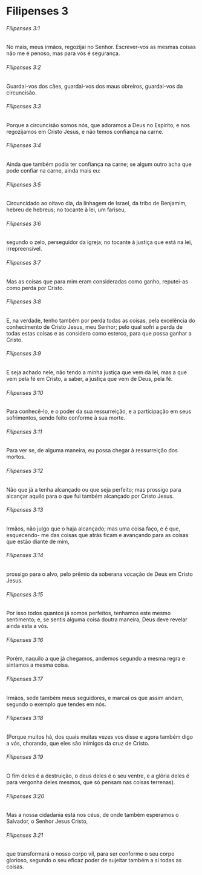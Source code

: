 # Filipenses 3

###### Filipenses 3:1

No mais, meus irmãos, regozijai no Senhor. Escrever-vos as mesmas coisas não me é penoso, mas para vós é segurança.

###### Filipenses 3:2

Guardai-vos dos cães, guardai-vos dos maus obreiros, guardai-vos da circuncisão.

###### Filipenses 3:3

Porque a circuncisão somos nós, que adoramos a Deus no Espírito, e nos regozijamos em Cristo Jesus, e não temos confiança na carne.

###### Filipenses 3:4

Ainda que também podia ter confiança na carne; se algum outro acha que pode confiar na carne, ainda mais eu:

###### Filipenses 3:5

Circuncidado ao oitavo dia, da linhagem de Israel, da tribo de Benjamim, hebreu de hebreus; no tocante à lei, um fariseu,

###### Filipenses 3:6

segundo o zelo, perseguidor da igreja; no tocante à justiça que está na lei, irrepreensível.

###### Filipenses 3:7

Mas as coisas que para mim eram consideradas como ganho, reputei-as como perda por Cristo.

###### Filipenses 3:8

E, na verdade, tenho também por perda todas as coisas, pela excelência do conhecimento de Cristo Jesus, meu Senhor; pelo qual sofri a perda de todas estas coisas e as considero como esterco, para que possa ganhar a Cristo.

###### Filipenses 3:9

E seja achado nele, não tendo a minha justiça que vem da lei, mas a que vem pela fé em Cristo, a saber, a justiça que vem de Deus, pela fé.

###### Filipenses 3:10

Para conhecê-lo, e o poder da sua ressurreição, e a participação em seus sofrimentos, sendo feito conforme à sua morte.

###### Filipenses 3:11

Para ver se, de alguma maneira, eu possa chegar à ressurreição dos mortos.

###### Filipenses 3:12

Não que já a tenha alcançado ou que seja perfeito; mas prossigo para alcançar aquilo para o que fui também alcançado por Cristo Jesus.

###### Filipenses 3:13

Irmãos, não julgo que o haja alcançado; mas uma coisa faço, e é que, esquecendo- me das coisas que atrás ficam e avançando para as coisas que estão diante de mim,

###### Filipenses 3:14

prossigo para o alvo, pelo prêmio da soberana vocação de Deus em Cristo Jesus.

###### Filipenses 3:15

Por isso todos quantos já somos perfeitos, tenhamos este mesmo sentimento; e, se sentis alguma coisa doutra maneira, Deus deve revelar ainda esta a vós.

###### Filipenses 3:16

Porém, naquilo a que já chegamos, andemos segundo a mesma regra e sintamos a mesma coisa.

###### Filipenses 3:17

Irmãos, sede também meus seguidores, e marcai os que assim andam, segundo o exemplo que tendes em nós.

###### Filipenses 3:18

(Porque muitos há, dos quais muitas vezes vos disse e agora também digo a vós, chorando, que eles são inimigos da cruz de Cristo.

###### Filipenses 3:19

O fim deles é a destruição, o deus deles é o seu ventre, e a glória deles é para vergonha deles mesmos, que só pensam nas coisas terrenas).

###### Filipenses 3:20

Mas a nossa cidadania está nos céus, de onde também esperamos o Salvador, o Senhor Jesus Cristo,

###### Filipenses 3:21

que transformará o nosso corpo vil, para ser conforme o seu corpo glorioso, segundo o seu eficaz poder de sujeitar também a si todas as coisas.

